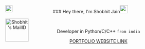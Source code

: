 <center>
### Hey there, I'm Shobhit Jain<img src="https://media.giphy.com/media/hvRJCLFzcasrR4ia7z/giphy.gif" width="25px">

<a href="www.linkedin.com/in/shobhitjain09/">
  <img align="left" alt="Shobhit's LinkedIN" width="22px" src="https://raw.githubusercontent.com/peterthehan/peterthehan/master/assets/linkedin.svg" />
</a>

<a href="mailto:shobjain09@gmail.com"><img align="left" alt="Shobhit's MailID" width="72px" src="https://img.shields.io/badge/Gmail-D14836?style=for-the-badge&logo=gmail&logoColor=white" /></a>&nbsp;

Developer in Python/C/C++
`from india`
  
<a href="https://www.shobhit.ga">PORTFOLIO WEBSITE LINK</a>
</center>
